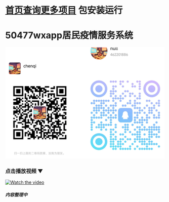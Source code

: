 # [首页查询更多项目](https://github.com/GraduationProject-weixin) 包安装运行


# 50477wxapp居民疫情服务系统

![picture](https://raw.githubusercontent.com/GraduationProject-springboot/.github/main/img/wx.png)

### 点击播放视频 ▼
[![Watch the video](https://i.sstatic.net/Vp2cE.png)](https://www.bilibili.com/video/BV1NvtMeFEiw?p=126)


#####   内容整理中  











